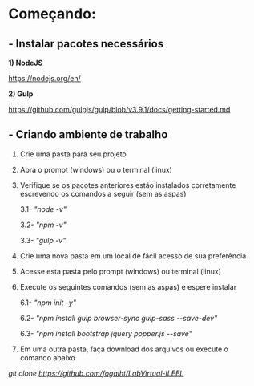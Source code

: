 <h1> Começando: </h1>

<h2>- Instalar pacotes necessários </h2>

<b>1) NodeJS</b>

https://nodejs.org/en/

<b>2) Gulp</b>

https://github.com/gulpjs/gulp/blob/v3.9.1/docs/getting-started.md


<h2>- Criando ambiente de trabalho</h2>

1) Crie uma pasta para seu projeto
2) Abra o prompt (windows) ou o terminal (linux)
3) Verifique se os pacotes anteriores estão instalados corretamente escrevendo os comandos a seguir (sem as aspas)

      3.1- <i>"node -v"</i>
  
      3.2- <i>"npm -v"</i>
  
      3.3- <i>"gulp -v"</i>

4) Crie uma nova pasta em um local de fácil acesso de sua preferência
5) Acesse esta pasta pelo prompt (windows) ou terminal (linux)
6) Execute os seguintes comandos (sem as aspas) e espere instalar

      6.1- <i>"npm init -y"</i>
  
      6.2- <i>"npm install gulp browser-sync gulp-sass --save-dev"</i>
  
      6.3- <i>"npm install bootstrap jquery popper.js --save"</i>

7) Em uma outra pasta, faça download dos arquivos ou execute o comando abaixo

<i>git clone https://github.com/fogaiht/LabVirtual-ILEEL</i>

